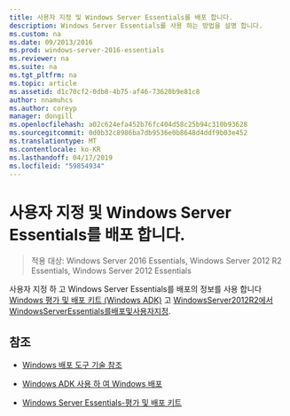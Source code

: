 ```yaml
---
title: 사용자 지정 및 Windows Server Essentials를 배포 합니다.
description: Windows Server Essentials를 사용 하는 방법을 설명 합니다.
ms.custom: na
ms.date: 09/2013/2016
ms.prod: windows-server-2016-essentials
ms.reviewer: na
ms.suite: na
ms.tgt_pltfrm: na
ms.topic: article
ms.assetid: d1c70cf2-0db8-4b75-af46-73620b9e81c8
author: nnamuhcs
ms.author: coreyp
manager: dongill
ms.openlocfilehash: a02c624efa452b76fc404d58c25b94c310b93628
ms.sourcegitcommit: 0d0b32c8986ba7db9536e0b8648d4ddf9b03e452
ms.translationtype: MT
ms.contentlocale: ko-KR
ms.lasthandoff: 04/17/2019
ms.locfileid: "59854934"
---
```

# <a name="customize-and-deploy-windows-server-essentials"></a>사용자 지정 및 Windows Server Essentials를 배포 합니다.

>적용 대상: Windows Server 2016 Essentials, Windows Server 2012 R2 Essentials, Windows Server 2012 Essentials
  
 사용자 지정 하 고 Windows Server Essentials를 배포의 정보를 사용 합니다 [Windows 평가 및 배포 키트 (Windows ADK)](https://www.microsoft.com/download/details.aspx?id=39982) 고 [WindowsServer2012R2에서WindowsServerEssentials를배포및사용자지정](https://technet.microsoft.com/library/dn293241.aspx).  
  
## <a name="see-also"></a>참조  
  
-   [Windows 배포 도구 기술 참조](https://technet.microsoft.com/library/hh825039.aspx)  
  
-   [Windows ADK 사용 하 여 Windows 배포](https://technet.microsoft.com/library/hh824947.aspx)  
  
-   [Windows Server Essentials-평가 및 배포 키트](Assessment-and-Deployment-Kit-for-Windows-Server-Essentials.md)